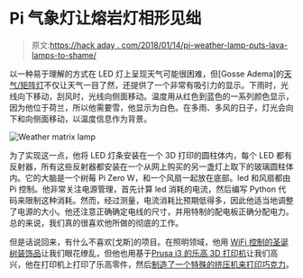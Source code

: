 # Pi 气象灯让熔岩灯相形见绌

> 原文:[https://hack aday . com/2018/01/14/pi-weather-lamp-puts-lava-lamps-to-shame/](https://hackaday.com/2018/01/14/pi-weather-lamp-puts-lava-lamps-to-shame/)

以一种易于理解的方式在 LED 灯上呈现天气可能很困难，但[Gosse Adema]的[天气/矩阵灯](http://www.instructables.com/id/WeatherMatrix-Lamp/)不仅让天气一目了然，还提供了一个非常有吸引力的显示。下雨时，光线向下移动，刮风时，光线向侧面移动。温度用从红色到蓝色的一系列颜色显示，因为他位于荷兰，所以他需要雪，他显示为白色。在多雨、多风的日子，灯光会向下和向侧面移动，以温度信息作为背景。

![Weather matrix lamp](../Images/03c4f7e0782ec7437446e3626591fe78.png)

为了实现这一点，他将 LED 灯条安装在一个 3D 打印的圆柱体内，每个 LED 都有反射器，所有这些反射器都安装在一个从网上购买的另一盏灯上取下的玻璃圆柱体内。它的大脑是一个树莓 Pi Zero W，和一个风扇一起放在底部。led 和风扇都由 Pi 控制。他非常关注电源管理，首先计算 led 消耗的电流，然后编写 Python 代码来限制这种消耗。然而，经过测量，电流消耗比预期低得多，因此他适当地调整了电源的大小。他还注意正确确定电线的尺寸，并用特制的配电板正确分配电力。总的来说，我们真的很喜欢他所做的彻底的工作。

但是话说回来，有什么不喜欢[戈斯]的项目。在照明领域，他用 [WiFi 控制的圣诞树装饰品](https://hackaday.com/2017/01/01/wifi-controlled-christmas-ornaments/)让我们眼花缭乱，但他也用基于[Prusa i3 的乐高 3D 打印机](https://hackaday.com/2015/06/08/lego-printer-prints-lego/)让我们高兴，他在打印机上打印了乐高零件，然后[制造了一个特殊的挤压机来打印巧克力](https://hackaday.com/2015/09/26/printing-chocolate-with-a-lego-3d-printer/)。